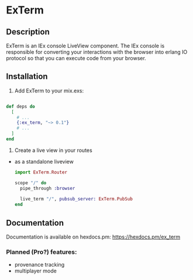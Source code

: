 # ExTerm

## Description

ExTerm is an IEx console LiveView component.  The IEx console is responsible for converting your
interactions with the browser into erlang IO protocol so that you can execute code from your
browser.

## Installation

1. Add ExTerm to your mix.exs:

```elixir

def deps do
  [
    # ...
    {:ex_term, "~> 0.1"}
    # ...
  ]
end
```

1. Create a live view in your routes
  - as a standalone liveview

    ```elixir
    import ExTerm.Router

    scope "/" do
      pipe_through :browser
  
      live_term "/", pubsub_server: ExTerm.PubSub
    end
    ```

## Documentation

Documentation is available on hexdocs.pm: https://hexdocs.pm/ex_term

### Planned (Pro?) features:
- provenance tracking
- multiplayer mode
